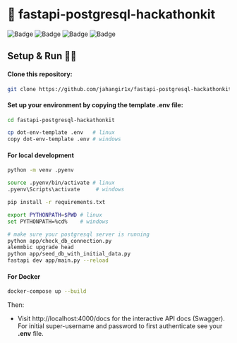 # 🚀 fastapi-postgresql-hackathonkit

![Badge](https://img.shields.io/badge/Made%20with-FastAPI-green) ![Badge](https://img.shields.io/badge/PostgreSQL-For%20All%20Your%20Data%20Needs-blue) ![Badge](https://img.shields.io/badge/Dockerized-Yep!-2496ED) ![Badge](https://img.shields.io/badge/Forked-But%20Revamped-red)

## Setup & Run 🏃‍♂️

#### Clone this repository:
```bash
git clone https://github.com/jahangir1x/fastapi-postgresql-hackathonkit.git
```

#### Set up your environment by copying the template .env file:
```bash
cd fastapi-postgresql-hackathonkit

cp dot-env-template .env   # linux
copy dot-env-template .env # windows
```

#### For local development
```bash
python -m venv .pyenv

source .pyenv/bin/activate # linux
.pyenv\Scripts\activate     # windows

pip install -r requirements.txt

export PYTHONPATH=$PWD # linux
set PYTHONPATH=%cd%    # windows

# make sure your postgresql server is running
python app/check_db_connection.py
alemmbic upgrade head
python app/seed_db_with_initial_data.py
fastapi dev app/main.py --reload
```

#### For Docker
```bash
docker-compose up --build
```

Then:
- Visit http://localhost:4000/docs for the interactive API docs (Swagger). For initial super-username and password to first authenticate see your **.env** file.

